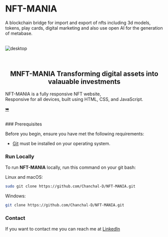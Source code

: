 # NFT-MANIA
A blockchain bridge for import and export of nfts including 3d models, tokens, play cards, digital marketing and also use open AI for the generation of metabase.

<br />![desktop](https://github.com/Chanchal-D/NFT-MANIA/assets/117251667/4a8db051-2dd0-4a05-8d6e-77026011daf0)

<br />

  <h2 align="center">MNFT-MANIA Transforming digital assets into valauable investments</h2>

  NFT-MANIA is a fully responsive NFT website, <br />Responsive for all devices, built using HTML, CSS, and JavaScript.

  <a href="https://github.com/Chanchal-D/NFT-MANIA"><strong>➥ </strong></a>

</div>

<br />
### Prerequisites

Before you begin, ensure you have met the following requirements:

* [Git](https://git-scm.com/downloads "Download Git") must be installed on your operating system.

### Run Locally

To run **NFT-MANIA** locally, run this command on your git bash:

Linux and macOS:

```bash
sudo git clone https://github.com/Chanchal-D/NFT-MANIA.git
```

Windows:

```bash
git clone https://github.com/Chanchal-D/NFT-MANIA.git
```

### Contact

If you want to contact me you can reach me at [Linkedln](https://www.linkedin.com/in/chanchal-kuntal-6b5506251/)



